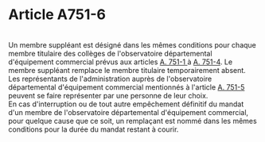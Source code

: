 # Article A751-6

<p><br/>Un membre suppléant est désigné dans les mêmes conditions pour chaque membre titulaire des collèges de l'observatoire départemental d'équipement commercial prévus aux articles <a href='/code-de-commerce/partie-arretes/livre-vii-des-juridictions-commerciales-et-de-lorganisation-du-commerce/titre-v-de-lequipement-commercial/chapitre-ier-des-commissions-dequipement-commercial-et-des-observatoires-departementaux-dequipement-commercial/section-3-des-observatoires-departementaux-dequipement-commercial/a751-1.md' title='Code de commerce. - art. A751-1 (V)'>A. 751-1 </a>à <a href='/affichCodeArticle.do?cidTexte=LEGITEXT000005634379&idArticle=LEGIARTI000020162572&dateTexte=&categorieLien=cid' title='Code de commerce. - art. A751-4 (V)'>A. 751-4</a>. Le membre suppléant remplace le membre titulaire temporairement absent. <br/>Les représentants de l'administration auprès de l'observatoire départemental d'équipement commercial mentionnés à l'article <a href='/code-de-commerce/partie-arretes/livre-vii-des-juridictions-commerciales-et-de-lorganisation-du-commerce/titre-v-de-lequipement-commercial/chapitre-ier-des-commissions-dequipement-commercial-et-des-observatoires-departementaux-dequipement-commercial/section-3-des-observatoires-departementaux-dequipement-commercial/a751-5.md' title='Code de commerce. - art. A751-5 (V)'>A. 751-5</a> peuvent se faire représenter par une personne de leur choix. <br/>En cas d'interruption ou de tout autre empêchement définitif du mandat d'un membre de l'observatoire départemental d'équipement commercial, pour quelque cause que ce soit, un remplaçant est nommé dans les mêmes conditions pour la durée du mandat restant à courir.</p>